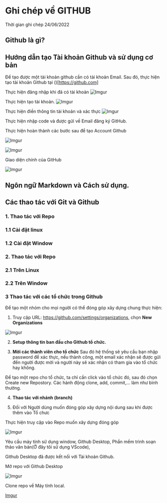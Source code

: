 # Ghi chép về GITHUB
Thời gian ghi chép 24/06/2022
## Github là gì?
## Hướng dẫn tạo Tài khoản Github và sử dụng cơ bản
Để tạo được một tài khoản github cần có tài khoản Email. Sau đó, thực hiện tạo tài khoản Github tại ()[https://github.com]


Thực hiện đăng nhập khi đã có tài khoản
![Imgur](https://i.imgur.com/Ohq1rGp.png)

Thực hiện tạo tài khoản.
![Imgur](https://i.imgur.com/YlfMv8u.png)

Thực hiện điền thông tin tài khoản và xác thực
![Imgur](https://i.imgur.com/ZpIwnPV.png)

Thực hiện nhập code và được gửi về Email đăng ký GitHub.

Thực hiện hoàn thành các bước sau để tạo Account Github

![Imgur](https://i.imgur.com/8GFCoWJ.png)

![Imgur](https://i.imgur.com/gqEcs8x.png)

Giao diện chính của GitHub

![Imgur](https://i.imgur.com/COVMmzd.png)




## Ngôn ngữ Markdown và Cách sử dụng.
## Các thao tác với Git và Github

### 1. Thao tác với Repo
### 1.1 Cài đặt linux
### 1.2 Cài đặt Window 
### 2. Thao tác với Repo
### 2.1 Trên Linux
### 2.2 Trên Window 
### 3 Thao tác với các tổ chức trong Github
Để tạo một nhóm cho mọi người có thể đóng góp xây dựng chung thực hiện:
1. Truy cập URL: https://github.com/settings/organizations, chọn **New Organizations**

![Imgur](https://i.imgur.com/ogRA5Ke.png)

2. **Setup thông tin ban đầu cho Github tổ chức.**

3. **Mời các thành viên cho tổ chức**
Sau đó hệ thống sẽ yêu cầu bạn nhập password để xác thực, nếu thành công, một email xác nhận sẽ được gửi đến người được mời và người này sẽ xác nhận có tham gia vào tổ chức hay không.

Để tạo một repo cho tổ chức, ta chỉ cần click vào tổ chức đó, sau đó chọn Create new Repostory. Các hành động clone, add, commit,... làm như bình thường.

4.  **Thao tác với nhánh (branch)**

5. Đối với Người dùng muốn đóng góp xây dựng nội dung sau khi được thêm vào Tổ chưc


Thực hiện truy cập vào Repo muốn xây dựng đóng góp

![Imgur](https://i.imgur.com/wN7d2F6.png)

Yêu cầu máy tính sử dụng window, Github Desktop, Phần mềm trình soạn thảo văn bản(Ở đây tôi sử dụng VScode), 

Github Desktop đã được kết nối với Tài khoản Github.

Mở repo  với Github Desktop

![Imgur](https://i.imgur.com/QVSXbR4.png)

Clone repo về Máy tính local.

[Imgur](https://i.imgur.com/uHKgRVD.png)

